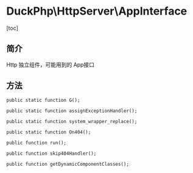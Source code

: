 # DuckPhp\HttpServer\AppInterface
[toc]

## 简介
Http 独立组件，可能用到的 App接口
## 方法

    public static function G();
    
    public static function assignExceptionHandler();
    
    public static function system_wrapper_replace();
    
    public static function On404();
    
    public function run();
    
    public function skip404Handler();
    
    public function getDynamicComponentClasses();


